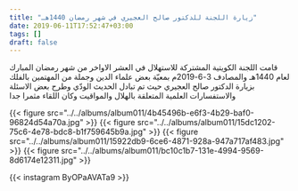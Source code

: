 ```yaml
---
title: "زيارة اللجنة للدكتور صالح العجيري في شهر رمضان 1440هـ"
date: 2019-06-11T17:52:47+03:00
tags: []
draft: false
---
```


قامت اللجنة الكويتية المشتركة للاستهلال في العشر الاواخر من شهر رمضان المبارك لعام 1440هـ والمصادف 3-6-2019م بمعيّة بعض علماء الدين وجملة من المهتمين بالفلك بزيارة الدكتور صالح العجيري
حيث تم تبادل الحديث الودّي وطرح بعض الاسئلة والاستفسارات العلمية المتعلقة بالهلال والمواقيت
وكان اللقاء مثمرا جدا


{{< figure src="../../albums/album011/4b45496b-e6f3-4b29-baf0-96824d54a70a.jpg" >}}
{{< figure src="../../albums/album011/15dc1202-75c6-4e78-bdc8-b1f759645b9a.jpg" >}}
{{< figure src="../../albums/album011/15922db9-6ce6-4871-928a-947a717af483.jpg" >}}
{{< figure src="../../albums/album011/bc10c1b7-131e-4994-9569-8d6174e12311.jpg" >}}

{{< instagram ByOPaAVATa9 >}}

